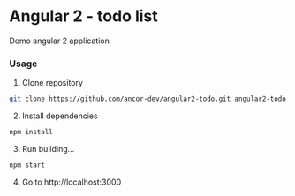 # Angular 2 - todo list

Demo angular 2 application

### Usage

1. Clone repository
```bash
git clone https://github.com/ancor-dev/angular2-todo.git angular2-todo
```
2. Install dependencies
```bash
npm install
```
3. Run building...
```bash
npm start
```
4. Go to http://localhost:3000